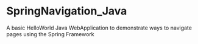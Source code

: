 # SpringNavigation_Java
A basic HelloWorld Java WebApplication to demonstrate ways to navigate pages using the Spring Framework
